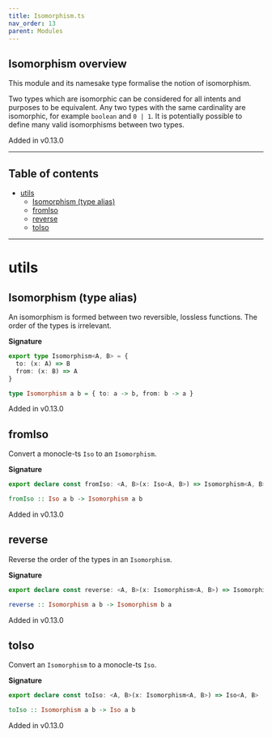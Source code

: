 ```yaml
---
title: Isomorphism.ts
nav_order: 13
parent: Modules
---
```


## Isomorphism overview

This module and its namesake type formalise the notion of isomorphism.

Two types which are isomorphic can be considered for all intents and
purposes to be equivalent. Any two types with the same cardinality are
isomorphic, for example `boolean` and `0 | 1`. It is potentially possible to
define many valid isomorphisms between two types.

Added in v0.13.0

---

<h2 class="text-delta">Table of contents</h2>

- [utils](#utils)
  - [Isomorphism (type alias)](#isomorphism-type-alias)
  - [fromIso](#fromiso)
  - [reverse](#reverse)
  - [toIso](#toiso)

---

# utils

## Isomorphism (type alias)

An isomorphism is formed between two reversible, lossless functions. The
order of the types is irrelevant.

**Signature**

```ts
export type Isomorphism<A, B> = {
  to: (x: A) => B
  from: (x: B) => A
}
```

```hs
type Isomorphism a b = { to: a -> b, from: b -> a }
```

Added in v0.13.0

## fromIso

Convert a monocle-ts `Iso` to an `Isomorphism`.

**Signature**

```ts
export declare const fromIso: <A, B>(x: Iso<A, B>) => Isomorphism<A, B>
```

```hs
fromIso :: Iso a b -> Isomorphism a b
```

Added in v0.13.0

## reverse

Reverse the order of the types in an `Isomorphism`.

**Signature**

```ts
export declare const reverse: <A, B>(x: Isomorphism<A, B>) => Isomorphism<B, A>
```

```hs
reverse :: Isomorphism a b -> Isomorphism b a
```

Added in v0.13.0

## toIso

Convert an `Isomorphism` to a monocle-ts `Iso`.

**Signature**

```ts
export declare const toIso: <A, B>(x: Isomorphism<A, B>) => Iso<A, B>
```

```hs
toIso :: Isomorphism a b -> Iso a b
```

Added in v0.13.0
